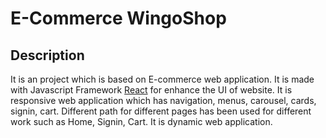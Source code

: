 # E-Commerce WingoShop
## Description 
It is an project which is based on E-commerce web application. It is made with Javascript Framework [React](https://beta.reactjs.org/) for enhance the UI of website. It is responsive web application which has navigation, menus, carousel, cards, signin, cart. Different path for different pages has been used for different work such as Home, Signin, Cart. It is dynamic web application. 
